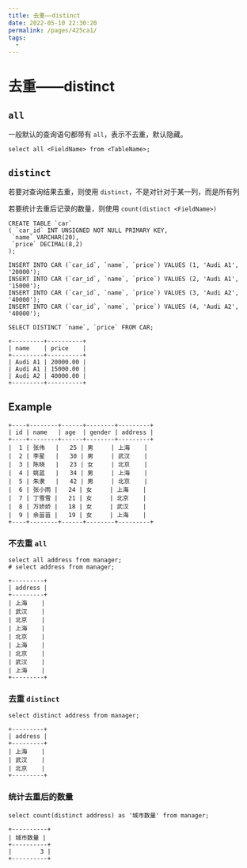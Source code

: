 ```yaml
---
title: 去重——distinct
date: 2022-05-10 22:30:20
permalink: /pages/425ca1/
tags:
  - 
---
```

# 去重——distinct

## `all`

一般默认的查询语句都带有 `all`，表示不去重，默认隐藏。

```mysql
select all <FieldName> from <TableName>;
```

## `distinct`

若要对查询结果去重，则使用 `distinct`，不是对针对于某一列，而是所有列

若要统计去重后记录的数量，则使用 `count(distinct <FieldName>)`

```mysql
CREATE TABLE `car`
( `car_id` INT UNSIGNED NOT NULL PRIMARY KEY,
 `name` VARCHAR(20),
 `price` DECIMAL(8,2)
);

INSERT INTO CAR (`car_id`, `name`, `price`) VALUES (1, 'Audi A1', '20000');
INSERT INTO CAR (`car_id`, `name`, `price`) VALUES (2, 'Audi A1', '15000');
INSERT INTO CAR (`car_id`, `name`, `price`) VALUES (3, 'Audi A2', '40000');
INSERT INTO CAR (`car_id`, `name`, `price`) VALUES (4, 'Audi A2', '40000');

SELECT DISTINCT `name`, `price` FROM CAR;

+---------+----------+
| name    | price    |
+---------+----------+
| Audi A1 | 20000.00 |
| Audi A1 | 15000.00 |
| Audi A2 | 40000.00 |
+---------+----------+
```



## Example

```mysql
+----+--------+------+--------+---------+
| id | name   | age  | gender | address |
+----+--------+------+--------+---------+
|  1 | 张伟   |   25 | 男     | 上海    |
|  2 | 李星   |   30 | 男     | 武汉    |
|  3 | 陈晓   |   23 | 女     | 北京    |
|  4 | 姚蓝   |   34 | 男     | 上海    |
|  5 | 朱隶   |   42 | 男     | 北京    |
|  6 | 张小雨 |   24 | 女     | 上海    |
|  7 | 丁雪雪 |   21 | 女     | 北京    |
|  8 | 万娇娇 |   18 | 女     | 武汉    |
|  9 | 余苗苗 |   19 | 女     | 上海    |
+----+--------+------+--------+---------+
```

### 不去重 `all`

```mysql
select all address from manager;
# select address from manager;
```

```mysql
+---------+
| address |
+---------+
| 上海    |
| 武汉    |
| 北京    |
| 上海    |
| 北京    |
| 上海    |
| 北京    |
| 武汉    |
| 上海    |
+---------+
```

### 去重 `distinct`

```mysql
select distinct address from manager;
```

```mysql
+---------+
| address |
+---------+
| 上海    |
| 武汉    |
| 北京    |
+---------+
```

### 统计去重后的数量

```mysql
select count(distinct address) as '城市数量' from manager;
```

```mysql
+----------+
| 城市数量 |
+----------+
|        3 |
+----------+
```

